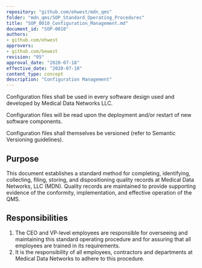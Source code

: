 ```yaml
---
repository: "github.com/ehwest/mdn_qms"
folder: "mdn_qms/SOP_Standard_Operating_Procedures"
title: "SOP_0010_Configuration_Management.md"
document_id: "SOP-0010"
authors:
- github.com/ehwest
approvers:
- github.com/bewest
revision: "05"
approval_date: "2020-07-18"
effective_date: "2020-07-18"
content_type: concept
description: "Configuration Management"
---
```


Configuration files shall be used in every software design used and developed by Medical Data Networks LLC.

Configuration files will be read upon the deployment and/or restart of new software components.

Configuration files shall themselves be versioned (refer to Semantic Versioning guidelines).

## Purpose

This document establishes a standard method for completing, identifying, collecting, filing, storing, and dispositioning quality records at Medical Data Networks, LLC (MDN). Quality records are maintained to provide supporting evidence of the conformity, implementation, and effective operation of the QMS.


## Responsibilities

1. The CEO and VP-level employees are responsible for overseeing and maintaining this standard operating procedure and for assuring that all employees are trained in its requirements.
2. It is the responsibility of all employees, contractors and departments at Medical Data Networks to adhere to this procedure.

